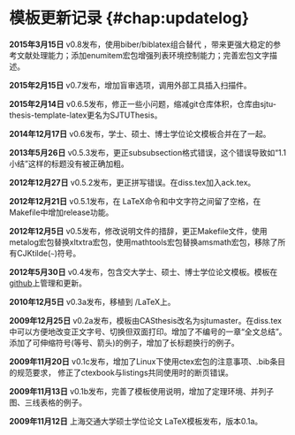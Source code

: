 模板更新记录 {#chap:updatelog}
============

**2015年3月15日** v0.8发布，使用biber/biblatex组合替代
，带来更强大稳定的参考文献处理能力；添加enumitem宏包增强列表环境控制能力；完善宏包文字描述。

**2015年2月15日** v0.7发布，增加盲审选项，调用外部工具插入扫描件。

**2015年2月14日**
v0.6.5发布，修正一些小问题，缩减git仓库体积，仓库由sjtu-thesis-template-latex更名为SJTUThesis。

**2014年12月17日** v0.6发布，学士、硕士、博士学位论文模板合并在了一起。

**2013年5月26日**
v0.5.3发布，更正subsubsection格式错误，这个错误导致如“1.1
小结”这样的标题没有被正确加粗。

**2012年12月27日** v0.5.2发布，更正拼写错误。在diss.tex加入ack.tex。

**2012年12月21日** v0.5.1发布，在
LaTeX命令和中文字符之间留了空格，在Makefile中增加release功能。

**2012年12月5日**
v0.5发布，修改说明文件的措辞，更正Makefile文件，使用metalog宏包替换xltxtra宏包，使用mathtools宏包替换amsmath宏包，移除了所有CJKtilde(`~`)符号。

**2012年5月30日**
v0.4发布，包含交大学士、硕士、博士学位论文模板。模板在[github](https://github.com/weijianwen/sjtu-thesis-template-latex)上管理和更新。

**2010年12月5日** v0.3a发布，移植到 /LaTeX上。

**2009年12月25日**
v0.2a发布，模板由CASthesis改名为sjtumaster。在diss.tex中可以方便地改变正文字号、切换但双面打印。增加了不编号的一章“全文总结”。
添加了可伸缩符号(等号、箭头)的例子，增加了长标题换行的例子。

**2009年11月20日**
v0.1c发布，增加了Linux下使用ctex宏包的注意事项、.bib条目的规范要求，
修正了ctexbook与listings共同使用时的断页错误。

**2009年11月13日**
v0.1b发布，完善了模板使用说明，增加了定理环境、并列子图、三线表格的例子。

**2009年11月12日** 上海交通大学硕士学位论文 LaTeX模板发布，版本0.1a。
